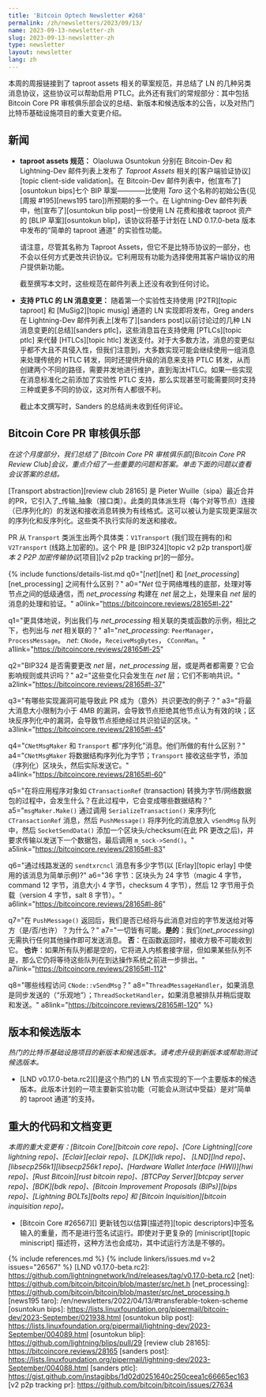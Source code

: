 ```yaml
---
title: 'Bitcoin Optech Newsletter #268'
permalink: /zh/newsletters/2023/09/13/
name: 2023-09-13-newsletter-zh
slug: 2023-09-13-newsletter-zh
type: newsletter
layout: newsletter
lang: zh
---
```

本周的周报链接到了 taproot assets 相关的草案规范，并总结了 LN 的几种另类消息协议，这些协议可以帮助启用 PTLC。此外还有我们的常规部分：其中包括 Bitcoin Core PR 审核俱乐部会议的总结、新版本和候选版本的公告，以及对热门比特币基础设施项目的重大变更介绍。

## 新闻

- **taproot assets 规范：** Olaoluwa Osuntokun 分别在 Bitcoin-Dev 和 Lightning-Dev 邮件列表上发布了 _Taproot Assets_ 相关的[客户端验证协议][topic client-side validation]。在 Bitcoin-Dev 邮件列表中，他[宣布了][osuntokun bips]七个 BIP 草案————比使用 _Taro_ 这个名称的初始公告(见[周报 #195][news195 taro])所预期的多一个。在 Lightning-Dev 邮件列表中，他[宣布了][osuntokun blip post]一份使用 LN 花费和接收 taproot 资产的 [BLIP 草案][osuntokun blip]，该协议将基于计划在 LND 0.17.0-beta 版本中发布的“简单的 taproot 通道” 的实验性功能。

    请注意，尽管其名称为 Taproot Assets，但它不是比特币协议的一部分，也不会以任何方式更改共识协议。它利用现有功能为选择使用其客户端协议的用户提供新功能。

    截至撰写本文时，这些规范在邮件列表上还没有收到任何讨论。

- **支持 PTLC 的 LN 消息变更：** 随着第一个实验性支持使用 [P2TR][topic taproot] 和 [MuSig2][topic musig] 通道的 LN 实现即将发布，Greg anders 在 Lightning-Dev 邮件列表上[发布了][sanders post]以前讨论过的几种 LN 消息变更的[总结][sanders ptlc]，这些消息旨在支持使用 [PTLCs][topic ptlc] 来代替 [HTLCs][topic htlc] 发送支付。对于大多数方法，消息的变更似乎都不大且不具侵入性，但我们注意到，大多数实现可能会继续使用一组消息来处理传统的 HTLC 转发，同时还提供升级的消息来支持 PTLC 转发，从而创建两个不同的路径，需要并发地进行维护，直到淘汰HTLC。如果一些实现在消息标准化之前添加了实验性 PTLC 支持，那么实现甚至可能需要同时支持三种或更多不同的协议，这对所有人都很不利。

    截止本文撰写时，Sanders 的总结尚未收到任何评论。

## Bitcoin Core PR 审核俱乐部

*在这个月度部分，我们总结了 [Bitcoin Core PR 审核俱乐部][Bitcoin Core PR Review Club]会议，重点介绍了一些重要的问题和答案。单击下面的问题以查看会议答案的总结。*

[Transport abstraction][review club 28165] 是 Pieter Wuille（sipa）最近合并的PR，它引入了_传输_抽象（接口类）。此类的具体派生将（每个对等节点）连接（已序列化的）的发送和接收消息转换为有线格式。这可以被认为是实现更深层次的序列化和反序列化。这些类不执行实际的发送和接收。

PR 从 `Transport` 类派生出两个具体类：`V1Transport` (我们现在拥有的)和 `V2Transport` (线路上加密的)。这个 PR 是 [BIP324][topic v2 p2p transport]_版本 2 P2P 加密传输协议_[项目][v2 p2p tracking pr]的一部分。

{% include functions/details-list.md
  q0="[*net*][net] 和 [*net_processing*][net_processing] 之间有什么区别？"
  a0="*Net* 位于网络堆栈的底部，处理对等节点之间的低级通信，而 *net_processing* 构建在 *net* 层之上，处理来自 *net* 层的消息的处理和验证。"
  a0link="https://bitcoincore.reviews/28165#l-22"

  q1="更具体地说，列出我们与 *net_processing* 相关联的类或函数的示例，相比之下，也列出与 *net* 相关联的？"
  a1="*net_processing*: `PeerManager`，`ProcessMessage`。
      *net*: `CNode`，`ReceiveMsgBytes`， `CConnMan`。"
  a1link="https://bitcoincore.reviews/28165#l-25"

  q2="BIP324 是否需要更改 *net* 层，*net_processing* 层，或是两者都需要？它会影响规则或共识吗？"
  a2="这些变化只会发生在 *net* 层；它们不影响共识。"
  a2link="https://bitcoincore.reviews/28165#l-37"

  q3="有哪些实现漏洞可能导致此 PR 成为（意外）共识更改的例子？"
  a3="将最大消息大小限制为小于 4MB 的漏洞，会导致节点拒绝其他节点认为有效的块；区块反序列化中的漏洞，会导致节点拒绝经过共识验证的区块。"
  a3link="https://bitcoincore.reviews/28165#l-45"

  q4="`CNetMsgMaker` 和 `Transport` 都“序列化”消息。他们所做的有什么区别？"
  a4="`CNetMsgMaker` 将数据结构序列化为字节；`Transport` 接收这些字节，添加（序列化）区块头，然后实际发送它。"
  a4link="https://bitcoincore.reviews/28165#l-60"

  q5="在将应用程序对象如 `CTransactionRef` (transaction) 转换为字节/网络数据包的过程中，会发生什么？在此过程中，它会变成哪些数据结构？"
  a5="`msgMaker.Make()` 通过调用 `SerializeTransaction()` 来序列化 `CTransactionRef` 消息，然后 `PushMessage()` 将序列化的消息放入 `vSendMsg` 队列中，然后 `SocketSendData()` 添加一个区块头/checksum(在此 PR 更改之后)，并要求传输以发送下一个数据包，最后调用 `m_sock->Send()`。"
  a5link="https://bitcoincore.reviews/28165#l-83"

  q6="通过线路发送的 `sendtxrcncl` 消息有多少字节(以 [Erlay][topic erlay] 中使用的该消息为简单示例)?"
  a6="36 字节：区块头为 24 字节（magic 4 字节，command 12 字节，消息大小 4 字节，checksum 4 字节），然后 12 字节用于负载（version 4 字节，salt 8 字节）。"
  a6link="https://bitcoincore.reviews/28165#l-86"

  q7="在 `PushMessage()` 返回后，我们是否已经将与此消息对应的字节发送给对等方（是/否/也许）？为什么？"
  a7="一切皆有可能。**是的**：我们(*net_processing*)无需执行任何其他操作即可发送消息。
      **否**：在函数返回时，接收方极不可能收到它。
      **也许**：如果所有队列都是空的，它将进入内核套接字层，但如果某些队列不是，那么它仍将等待这些队列在到达操作系统之前进一步排出。"
  a7link="https://bitcoincore.reviews/28165#l-112"

  q8="哪些线程访问 `CNode::vSendMsg`？"
  a8="`ThreadMessageHandler`，如果消息是同步发送的（“乐观地”）；`ThreadSocketHandler`，如果消息被排队并稍后提取和发送。"
  a8link="https://bitcoincore.reviews/28165#l-120"
%}

## 版本和候选版本

*热门的比特币基础设施项目的新版本和候选版本。请考虑升级到新版本或帮助测试候选版本。*

- [LND v0.17.0-beta.rc2][]是这个热门的 LN 节点实现的下一个主要版本的候选版本。此版本计划的一项主要新实验功能（可能会从测试中受益）是对“简单的 taproot 通道”的支持。

## 重大的代码和文档变更

*本周的重大变更有：[Bitcoin Core][bitcoin core repo]、[Core
Lightning][core lightning repo]、[Eclair][eclair repo]、[LDK][ldk repo]、
[LND][lnd repo]、[libsecp256k1][libsecp256k1 repo]、[Hardware Wallet
Interface (HWI)][hwi repo]、[Rust Bitcoin][rust bitcoin repo]、[BTCPay
Server][btcpay server repo]、[BDK][bdk repo]、[Bitcoin Improvement
Proposals (BIPs)][bips repo]、[Lightning BOLTs][bolts repo] 和
[Bitcoin Inquisition][bitcoin inquisition repo]。*

- [Bitcoin Core #26567][] 更新钱包以估算[描述符][topic descriptors]中签名输入的重量，而不是进行签名试运行。即使对于更复杂的 [miniscript][topic miniscript] 描述符，这种方法也会成功，其中试运行方法是不够的。

{% include references.md %}
{% include linkers/issues.md v=2 issues="26567" %}
[LND v0.17.0-beta.rc2]: https://github.com/lightningnetwork/lnd/releases/tag/v0.17.0-beta.rc2
[net]: https://github.com/bitcoin/bitcoin/blob/master/src/net.h
[net_processing]: https://github.com/bitcoin/bitcoin/blob/master/src/net_processing.h
[news195 taro]: /en/newsletters/2022/04/13/#transferable-token-scheme
[osuntokun bips]: https://lists.linuxfoundation.org/pipermail/bitcoin-dev/2023-September/021938.html
[osuntokun blip post]: https://lists.linuxfoundation.org/pipermail/lightning-dev/2023-September/004089.html
[osuntokun blip]: https://github.com/lightning/blips/pull/29
[review club 28165]: https://bitcoincore.reviews/28165
[sanders post]: https://lists.linuxfoundation.org/pipermail/lightning-dev/2023-September/004088.html
[sanders ptlc]: https://gist.github.com/instagibbs/1d02d0251640c250ceea1c66665ec163
[v2 p2p tracking pr]: https://github.com/bitcoin/bitcoin/issues/27634
